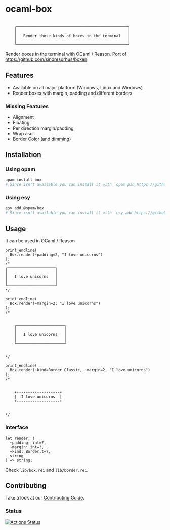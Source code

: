# ocaml-box

```

    ╭─────────────────────────────────────────────────╮
    │                                                 │
    │   Render those kinds of boxes in the terminal   │
    │                                                 │
    ╰─────────────────────────────────────────────────╯

```
Render boxes in the terminal with OCaml / Reason.
Port of https://github.com/sindresorhus/boxen.

## Features

- Available on all major platform (Windows, Linux and Windows)
- Render boxes with margin, padding and different borders

### Missing Features
- Alignment
- Floating
- Per direction margin/padding
- Wrap ascii
- Border Color (and dimming)

## Installation

### Using opam

```bash
opam install box
# Since isn't available you can install it with `opam pin https://github.com/davesnx/ocaml-box`
```

### Using esy

```bash
esy add @opam/box
# Since isn't available you can install it with `esy add https://github.com/davesnx/ocaml-box or with a resolution`
```

## Usage

It can be used in OCaml / Reason

```reason
print_endline(
  Box.render(~padding=2, "I love unicorns")
);
/*
┌─────────────────────┐
│                     │
│   I love unicorns   │
│                     │
└─────────────────────┘
*/

print_endline(
  Box.render(~margin=2, "I love unicorns")
);
/*


    ┌─────────────────────┐
    │                     │
    │   I love unicorns   │
    │                     │
    └─────────────────────┘


*/

print_endline(
  Box.render(~kind=Border.Classic, ~margin=2, "I love unicorns")
);
/*


    +-------------------+
    |  I love unicorns  |
    +-------------------+


*/
```

### Interface
```reason
let render: (
  ~padding: int=?,
  ~margin: int=?,
  ~kind: Border.t=?,
  string
) => string;
```

Check `lib/box.rei` and `lib/border.rei`.

## Contributing

Take a look at our [Contributing Guide](CONTRIBUTING.md).

### Status

[![Actions Status](https://github.com/davesnx/ocaml-box/workflows/CI/badge.svg)](https://github.com/davesnx/ocaml-box/actions)
